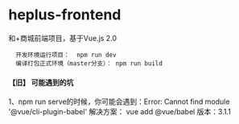 # heplus-frontend
和+商城前端项目，基于Vue.js 2.0

```
  开发环境运行项目：  npm run dev
  编译打包正式环境（master分支）： npm run build
```

#### 【旧】 可能遇到的坑
1、npm run serve的时候，你可能会遇到：Error: Cannot find module '@vue/cli-plugin-babel'
解决方案： vue add @vue/babel 版本：3.1.1